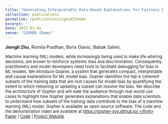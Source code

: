```yaml
---
title: "Generating Interpretable Data-Based Explanations for Fairness Debugging using Gopher."
collection: publications
permalink: /publication/sigmod22demo
excerpt: ''
date: 2022-01-01
venue: 'SIGMOD (Demo)'
---
```

**Jiongli Zhu**, Romila Pradhan, Boris Glavic, Babak Salimi.<br>

<font size=2>Machine learning (ML) models, while increasingly being used to make life-altering decisions, are known to reinforce systemic bias and discrimination. Consequently, practitioners and model developers need tools to facilitate debugging for bias in ML models. We introduce Gopher, a system that generates compact, interpretable and causal explanations for ML model bias. Gopher identifies the top-k coherent subsets of the training data that are root causes for model bias by quantifying the extent to which removing or updating a subset can resolve the bias. We describe the architecture of Gopher and will walk the audience through real-world use cases to highlight how Gopher generates explanations that enable data scientists to understand how subsets of the training data contribute to the bias of a machine learning (ML) model. Gopher is available as open-source software; The code and the demonstration video are available at https://gopher-sys.github.io/.</font>
<br>
[Paper](https://dl.acm.org/doi/abs/10.1145/3514221.3520170) | [Code](https://github.com/lodino/gopher-demo/) | [Project Website](https://gopher-sys.github.io/)
